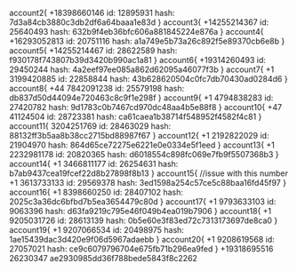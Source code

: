 account2{
    +18398660146
    id: 12895931
    hash: 7d3a84cb3880c3db2df6a64baaa1e83d
}
account3{
    +14255214367
    id: 25640493
    hash: 632b9f4eb36bfc606a881845224e876a
}
account4{
    +16293052813
    id: 20751116
    hash: a1a749e5b73a26c892f5e89370cb6e8b
}
account5{
    +14255214467
    id: 28622589
    hash: f930178f743807b39d3420b990ac1a81
}
account6{
    +19314260493
    id: 29450244
    hash: 4a2eef97ee085a862d62095a46077f3b
}
account7{
    +1 3199420885
    id: 22858844
    hash: 43b628620504c0fc7db70430ad0284d6
}
account8{
    +44 7842091238
    id: 25579198
    hash: db837d50d44094e720463c8c9f1e298f
}
account9{
    +1 4794838283
    id: 27420782
    hash: 9d1783c0b7467cd970dc48aa4b5e88f8
}
account10{
    +47 41124504
    id: 28723381
    hash: ca61caea1b38714f548952f4582f4c81
}
account11{
    3204251769
    id: 28463029
    hash: 88132ff3b5aa8b38cc2715bd88987f67
}
account12{
    +1 2192822029
    id: 21904970
    hash: 864d65ce72275e6221e0e0334e5f1eed
}
account13{
    +1 2232981178
    id: 20820365
    hash: d6018554c898fc069e7fb9f5507368b3
}
account14{
    +1 3466811177
    id: 26254631
    hash: b7ab9437cea19fcef22d8b27898f8b13
}
account15{ //issue with this number
    +1 3613733133
    id: 29569378
    hash: 3ed1598a254c57ce5c88baa16fd45f97
}
account16{
    +1 8398660250
    id: 28407102
    hash: 2025c3a36dc6bfbd7b5ea3654479c80d
}
account17{
    +1 9793633103
    id: 9063396
    hash: d63fa9219c795e46f049b4ea019b7906
}
account18{
    +1 9205031726
    id: 28613139
    hash: 0b5e60e3f83ed72c7313173697de8ca0
}
account19{
    +1 9207066534
    id: 20498975
    hash: 1ae15439dac3d420e9f06d5967adaebb
}
account20{
    +1 9208619568
    id: 27057021
    hash: ce9c6079796704e675fb71b296ea9fed
}
+19318695516
26230347
ae2930985dd36f788bede5843f8c2262